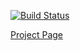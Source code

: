 [![Build Status](http://18.222.128.209/api/badges/chrisands/vdcalc/status.svg)](http://18.222.128.209/chrisands/vdcalc)

[Project Page](http://vdcalc.surge.sh/)
